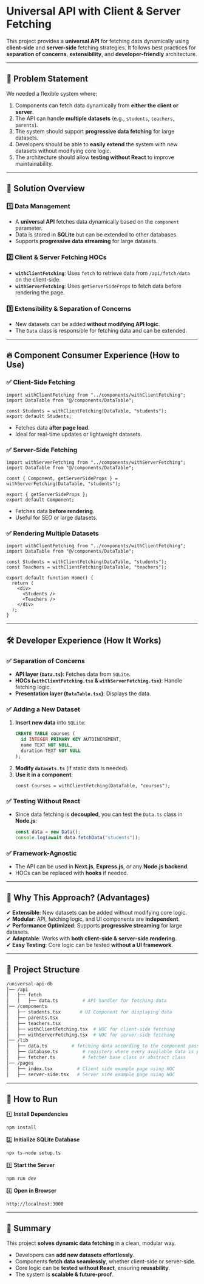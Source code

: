 

# Universal API with Client & Server Fetching

This project provides a **universal API** for fetching data dynamically using **client-side** and **server-side** fetching strategies. It follows best practices for **separation of concerns**, **extensibility**, and **developer-friendly** architecture.  

---

## 📌 Problem Statement  

We needed a flexible system where:
1. Components can fetch data dynamically from **either the client or server**.  
2. The API can handle **multiple datasets** (e.g., `students`, `teachers`, `parents`).  
3. The system should support **progressive data fetching** for large datasets.  
4. Developers should be able to **easily extend** the system with new datasets without modifying core logic.  
5. The architecture should allow **testing without React** to improve maintainability.  

---

## 🔹 Solution Overview  

### **1️⃣ Data Management**
- A **universal API** fetches data dynamically based on the `component` parameter.
- Data is stored in **SQLite** but can be extended to other databases.
- Supports **progressive data streaming** for large datasets.

### **2️⃣ Client & Server Fetching HOCs**
- **`withClientFetching`**: Uses `fetch` to retrieve data from `/api/fetch/data` on the client-side.  
- **`withServerFetching`**: Uses `getServerSideProps` to fetch data before rendering the page.  

### **3️⃣ Extensibility & Separation of Concerns**
- New datasets can be added **without modifying API logic**.
- The `Data` class is responsible for fetching data and can be extended.

---

## 🔥 Component Consumer Experience (How to Use)

### ✅ Client-Side Fetching
```tsx
import withClientFetching from "../components/withClientFetching";
import DataTable from "@/components/DataTable";

const Students = withClientFetching(DataTable, "students");
export default Students;
```
- Fetches data **after page load**.
- Ideal for real-time updates or lightweight datasets.

### ✅ Server-Side Fetching
```tsx
import withServerFetching from "../components/withServerFetching";
import DataTable from "@/components/DataTable";

const { Component, getServerSideProps } = withServerFetching(DataTable, "students");

export { getServerSideProps };
export default Component;
```
- Fetches data **before rendering**.
- Useful for SEO or large datasets.

### ✅ Rendering Multiple Datasets
```tsx
import withClientFetching from "../components/withClientFetching";
import DataTable from "@/components/DataTable";

const Students = withClientFetching(DataTable, "students");
const Teachers = withClientFetching(DataTable, "teachers");

export default function Home() {
  return (
    <div>
      <Students />
      <Teachers />
    </div>
  );
}
```

---

## 🛠️ Developer Experience (How It Works)

### ✅ **Separation of Concerns**
- **API layer (`Data.ts`)**: Fetches data from `SQLite`.
- **HOCs (`withClientFetching.tsx` & `withServerFetching.tsx`)**: Handle fetching logic.
- **Presentation layer (`DataTable.tsx`)**: Displays the data.

### ✅ **Adding a New Dataset**
1. **Insert new data** into `SQLite`:
   ```sql
   CREATE TABLE courses (
     id INTEGER PRIMARY KEY AUTOINCREMENT,
     name TEXT NOT NULL,
     duration TEXT NOT NULL
   );
   ```
2. **Modify `datasets.ts`** (if static data is needed).
3. **Use it in a component**:
   ```tsx
   const Courses = withClientFetching(DataTable, "courses");
   ```

### ✅ **Testing Without React**
- Since data fetching is **decoupled**, you can test the `Data.ts` class in **Node.js**:
  ```ts
  const data = new Data();
  console.log(await data.fetchData("students"));
  ```

### ✅ **Framework-Agnostic**
- The API can be used in **Next.js**, **Express.js**, or any **Node.js backend**.
- HOCs can be replaced with **hooks** if needed.

---

## 🚀 Why This Approach? (Advantages)
✔ **Extensible**: New datasets can be added without modifying core logic.  
✔ **Modular**: API, fetching logic, and UI components are **independent**.  
✔ **Performance Optimized**: Supports **progressive streaming** for large datasets.  
✔ **Adaptable**: Works with **both client-side & server-side rendering**.  
✔ **Easy Testing**: Core logic can be tested **without a UI framework**.  

---

## 📂 Project Structure

```bash
/universal-api-db
│── /api
│   ├── fetch
│   │   ├── data.ts         # API handler for fetching data
│── /components
│   ├── students.tsx       # UI Component for displaying data
│   ├── parents.tsx 
│   ├── teachers.tsx 
│   ├── withClientFetching.tsx  # HOC for client-side fetching
│   ├── withServerFetching.tsx  # HOC for server-side fetching
│── /lib
│   ├── data.ts         # fetching data according to the component passed
│   ├── database.ts         # registery where every available data is present
│   ├── fetcher.ts          # fetcher base class or abstract class
│── /pages
│   ├── index.tsx         # Client side example page using HOC
│   ├── server-side.tsx   # Server side example page using HOC

```

---

## 🔧 How to Run

1️⃣ **Install Dependencies**
```sh
npm install
```

2️⃣ **Initialize SQLite Database**
```sh
npx ts-node setup.ts
```

3️⃣ **Start the Server**
```sh
npm run dev
```

4️⃣ **Open in Browser**
```
http://localhost:3000
```

---

## 🎯 Summary  

This project **solves dynamic data fetching** in a clean, modular way.  
- Developers can **add new datasets effortlessly**.  
- Components **fetch data seamlessly**, whether client-side or server-side.  
- Core logic can be **tested without React**, ensuring **reusability**.  
- The system is **scalable & future-proof**.  


